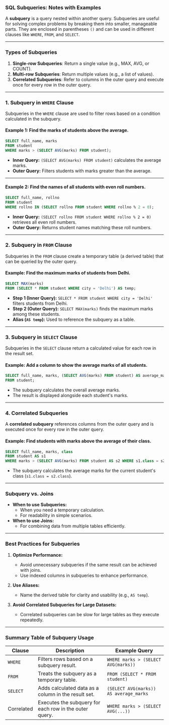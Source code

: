 ### **SQL Subqueries: Notes with Examples**

A **subquery** is a query nested within another query. Subqueries are useful for solving complex problems by breaking them into smaller, manageable parts. They are enclosed in parentheses `()` and can be used in different clauses like `WHERE`, `FROM`, and `SELECT`.

---

### **Types of Subqueries**

1. **Single-row Subqueries**: Return a single value (e.g., MAX, AVG, or COUNT).
2. **Multi-row Subqueries**: Return multiple values (e.g., a list of values).
3. **Correlated Subqueries**: Refer to columns in the outer query and execute once for every row in the outer query.

---

### **1. Subquery in `WHERE` Clause**

Subqueries in the `WHERE` clause are used to filter rows based on a condition calculated in the subquery.

#### **Example 1: Find the marks of students above the average.**
```sql
SELECT full_name, marks 
FROM student 
WHERE marks > (SELECT AVG(marks) FROM student);
```
- **Inner Query:** `(SELECT AVG(marks) FROM student)` calculates the average marks.
- **Outer Query:** Filters students with marks greater than the average.

---

#### **Example 2: Find the names of all students with even roll numbers.**
```sql
SELECT full_name, rollno 
FROM student 
WHERE rollno IN (SELECT rollno FROM student WHERE rollno % 2 = 0);
```
- **Inner Query:** `(SELECT rollno FROM student WHERE rollno % 2 = 0)` retrieves all even roll numbers.
- **Outer Query:** Returns student names matching these roll numbers.

---

### **2. Subquery in `FROM` Clause**

Subqueries in the `FROM` clause create a temporary table (a derived table) that can be queried by the outer query.

#### **Example: Find the maximum marks of students from Delhi.**
```sql
SELECT MAX(marks) 
FROM (SELECT * FROM student WHERE city = 'Delhi') AS temp;
```
- **Step 1 (Inner Query):** `SELECT * FROM student WHERE city = 'Delhi'` filters students from Delhi.
- **Step 2 (Outer Query):** `SELECT MAX(marks)` finds the maximum marks among these students.
- **Alias (`AS temp`):** Used to reference the subquery as a table.

---

### **3. Subquery in `SELECT` Clause**

Subqueries in the `SELECT` clause return a calculated value for each row in the result set.

#### **Example: Add a column to show the average marks of all students.**
```sql
SELECT full_name, marks, (SELECT AVG(marks) FROM student) AS average_marks 
FROM student;
```
- The subquery calculates the overall average marks.
- The result is displayed alongside each student's marks.

---

### **4. Correlated Subqueries**

A **correlated subquery** references columns from the outer query and is executed once for every row in the outer query.

#### **Example: Find students with marks above the average of their class.**
```sql
SELECT full_name, marks, class 
FROM student AS s1 
WHERE marks > (SELECT AVG(marks) FROM student AS s2 WHERE s1.class = s2.class);
```
- The subquery calculates the average marks for the current student's class (`s1.class = s2.class`).

---

### **Subquery vs. Joins**

- **When to use Subqueries:** 
  - When you need a temporary calculation.
  - For readability in simple scenarios.
- **When to use Joins:** 
  - For combining data from multiple tables efficiently.

---

### **Best Practices for Subqueries**

1. **Optimize Performance:**
   - Avoid unnecessary subqueries if the same result can be achieved with joins.
   - Use indexed columns in subqueries to enhance performance.

2. **Use Aliases:** 
   - Name the derived table for clarity and usability (e.g., `AS temp`).

3. **Avoid Correlated Subqueries for Large Datasets:**
   - Correlated subqueries can be slow for large tables as they execute repeatedly.

---

### **Summary Table of Subquery Usage**

| Clause      | Description                                                     | Example Query                          |
|-------------|-----------------------------------------------------------------|----------------------------------------|
| `WHERE`     | Filters rows based on a subquery result.                        | `WHERE marks > (SELECT AVG(marks))`    |
| `FROM`      | Treats the subquery as a temporary table.                       | `FROM (SELECT * FROM student)`         |
| `SELECT`    | Adds calculated data as a column in the result set.             | `(SELECT AVG(marks)) AS average_marks` |
| Correlated  | Executes the subquery for each row in the outer query.          | `WHERE marks > (SELECT AVG(...))`      |

